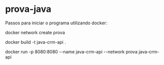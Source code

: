 # prova-java

Passos para iniciar o programa utilizando docker:

docker network create prova

docker build -t java-crm-api .

docker run -p 8080:8080 --name java-crm-api --network prova java-crm-api